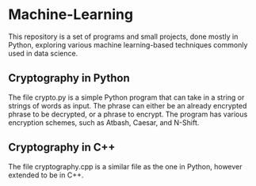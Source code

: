 # Machine-Learning
This repository is a set of programs and small projects, done mostly in Python, exploring various machine learning-based techniques commonly used in data science.
## Cryptography in Python
The file crypto.py is a simple Python program that can take in a string or strings of words as input. The phrase can either be an already encrypted phrase to be decrypted, or a phrase to encrypt. The program has various encryption schemes, such as Atbash, Caesar, and N-Shift. 
## Cryptography in C++
The file cryptography.cpp is a similar file as the one in Python, however extended to be in C++.
